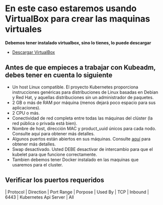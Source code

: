 # En este caso estaremos usando VirtualBox para crear las maquinas virtuales

**Debemos tener instalado virtualbox, sino lo tienes, lo puede descargar**

- [Descargar VirtualBox](https://www.virtualbox.org/wiki/Downloads)

## Antes de que empieces a trabajar con Kubeadm, debes tener en cuenta lo siguiente

- Un host Linux compatible. El proyecto Kubernetes proporciona instrucciones genéricas para distribuciones de Linux basadas en Debian y Red Hat, y aquellas distribuciones sin un administrador de paquetes.
- 2 GB o más de RAM por máquina (menos dejará poco espacio para sus aplicaciones).
- 2 CPU o más.
- Conectividad de red completa entre todas las máquinas del clúster (la red pública o privada está bien).
- Nombre de host, dirección MAC y product_uuid únicos para cada nodo. Consulte aquí para obtener más detalles.
- Algunos puertos están abiertos en sus máquinas. Consulte [aquí](#verificar-los-puertos-requeridos) para obtener más detalles.
- Swap desactivado. Usted DEBE desactivar de intercambio para que el kubelet para que funcione correctamente.
- Tambien debemos tener Docker instalado en las maquinas que usaremos para el cluster.

## Verificar los puertos requeridos

| Protocol | Direction | Port Range   | Porpose | Used By
| TCP | Inbound | 6443 | Kubernetes Api Server | All

